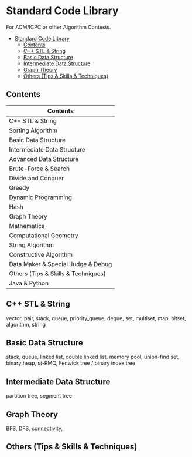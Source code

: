 # Standard Code Library

For ACM/ICPC or other Algorithm Contests.


- [Standard Code Library](#standard-code-library)
  - [Contents](#contents)
  - [C++ STL & String](#c-stl--string)
  - [Basic Data Structure](#basic-data-structure)
  - [Intermediate Data Structure](#intermediate-data-structure)
  - [Graph Theory](#graph-theory)
  - [Others (Tips & Skills & Techniques)](#others-tips--skills--techniques)


## Contents

| Contents                            |
| ----------------------------------- |
| C++ STL & String                    |
| Sorting Algorithm                   |
| Basic Data Structure                |
| Intermediate Data Structure         |
| Advanced Data Structure             |
| Brute-Force & Search                |
| Divide and Conquer                  |
| Greedy                              |
| Dynamic Programming                 |
| Hash                                |
| Graph Theory                        |
| Mathematics                         |
| Computational Geometry              |
| String Algorithm                    |
| Constructive Algorithm              |
| Data Maker & Special Judge & Debug  |
| Others (Tips & Skills & Techniques) |
| Java & Python                       |



## C++ STL & String

vector, pair, stack, queue, priority_queue, deque, set, multiset, map, bitset, algorithm, string



## Basic Data Structure

stack, queue, linked list, double linked list, memory pool, union-find set, binary heap, st-RMQ, Fenwick tree / binary index tree 



## Intermediate Data Structure

partition tree, segment tree



## Graph Theory

BFS, DFS, connectivity, 



## Others (Tips & Skills & Techniques)

